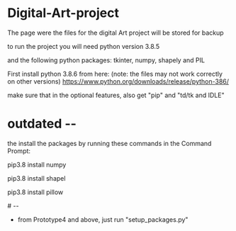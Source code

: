 # Digital-Art-project
The page were the files for the digital Art project will be stored for backup

to run the project you will need python version 3.8.5

and the following python packages:
tkinter, numpy, shapely and PIL

First install python 3.8.6 from here: (note: the files may not work correctly on other versions)
https://www.python.org/downloads/release/python-386/

make sure that in the optional features, also get "pip" and "td/tk and IDLE"

# outdated --
the install the packages by running these commands in the Command Prompt:
<p>pip3.8 install numpy</p>
<p>pip3.8 install shapel</p>
<p>pip3.8 install pillow</p>
# --

- from Prototype4 and above, just run "setup_packages.py"
